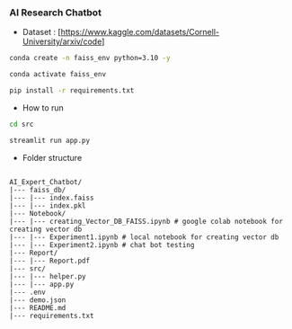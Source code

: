 ### AI Research Chatbot

- Dataset : [https://www.kaggle.com/datasets/Cornell-University/arxiv/code]

```bash
conda create -n faiss_env python=3.10 -y
```
```bash
conda activate faiss_env
```
```bash
pip install -r requirements.txt
```

- How to run

```bash
cd src
```

```bash
streamlit run app.py
```

- Folder structure

```plaintext

AI_Expert_Chatbot/
|--- faiss_db/
|--- |--- index.faiss
|--- |--- index.pkl
|--- Notebook/
|--- |--- creating_Vector_DB_FAISS.ipynb # google colab notebook for creating vector db
|--- |--- Experiment1.ipynb # local notebook for creating vector db
|--- |--- Experiment2.ipynb # chat bot testing 
|--- Report/
|--- |--- Report.pdf
|--- src/
|--- |--- helper.py
|--- |--- app.py
|--- .env
|--- demo.json 
|--- README.md
|--- requirements.txt

```

